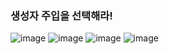 ### 생성자 주입을 선택해라!

![image](https://user-images.githubusercontent.com/40969203/104118556-5eaf0080-536d-11eb-8a71-391e38ffa342.png)
![image](https://user-images.githubusercontent.com/40969203/104118558-67073b80-536d-11eb-8b1e-341f82578c96.png)
![image](https://user-images.githubusercontent.com/40969203/104118560-6c648600-536d-11eb-974b-e3d0fa84d0ef.png)
![image](https://user-images.githubusercontent.com/40969203/104118563-75555780-536d-11eb-98db-7ad9bcffc58c.png)
